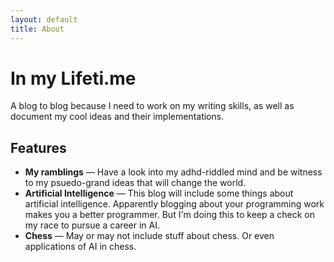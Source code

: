 ```yaml
---
layout: default
title: About
---
```


In my Lifeti.me
======================

A blog to blog because I need to work on my writing skills, as well as document my cool ideas and their implementations.


Features
-------

* **My ramblings** — Have a look into my adhd-riddled mind and be witness to my psuedo-grand ideas that will change the world. 
* **Artificial Intelligence** — This blog will include some things about artificial intelligence. Apparently blogging about your programming work makes you a better programmer. But I'm doing this to keep a check on my race to pursue a career in AI.
* **Chess** — May or may not include stuff about chess. Or even applications of AI in chess.